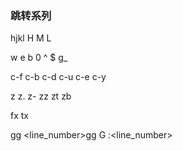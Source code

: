 ### 跳转系列
hjkl
H M L

w e b
0 ^ $ g_

c-f c-b
c-d c-u
c-e c-y

z<enter> z. z-
zz zt zb

fx tx

gg <line_number>gg G :<line_number>
